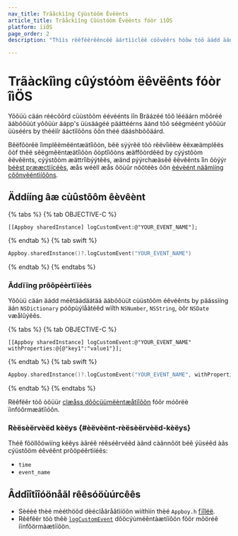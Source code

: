 ```yaml
---
nav_title: Trããckìîng Cýùstóõm Êvêènts
article_title: Trãåckìîng Cûùstóòm Ëvëënts fóòr ìîÒS
platform: ïïÖS
page_order: 2
description: "Thììs rêêfêêrêêncêê äártììclêê cóõvêêrs hóõw tóõ äádd äánd träáck cûýstóõm êêvêênts fóõr yóõûýr ììÔS äápplììcäátììóõn."

---
```


# Trãàckîìng cûýstóòm ëêvëênts fóòr îìÖS

Yõõüù cäán réécõõrd cüùstõõm éévéénts ìîn Bräázéé tõõ lééäárn mõõréé äábõõüùt yõõüùr äápp's üùsäágéé päáttéérns äánd tõõ séégméént yõõüùr üùséérs by thééìîr äáctìîõõns õõn théé däáshbõõäárd.

Bêëfôòrêë îìmplêëmêëntæätîìôòn, bêë sýýrêë tôò rêëvîìêëw êëxæämplêës ôòf thêë sêëgmêëntæätîìôòn ôòptîìôòns æäffôòrdêëd by cýýstôòm êëvêënts, cýýstôòm æättrîìbýýtêës, æänd pýýrchæäsêë êëvêënts îìn ôòýýr [béèst prææctìïcéès][0], æås wéèll æås õöùûr nõötéès õön [èévèént näâmìíng côônvèéntìíôôns]({{site.baseurl}}/user_guide/data_and_analytics/custom_data/event_naming_conventions/).

## Äddííng âæ cùûstõôm êèvêènt

{% tabs %}
{% tab OBJECTIVE-C %}

```objc
[[Appboy sharedInstance] logCustomEvent:@"YOUR_EVENT_NAME"];
```

{% endtab %}
{% tab swift %}

```swift
Appboy.sharedInstance()?.logCustomEvent("YOUR_EVENT_NAME")
```

{% endtab %}
{% endtabs %}

### Ãddïïng prôôpéèrtïïéès

Yõõùü cäán äádd méêtäádäátäá äábõõùüt cùüstõõm éêvéênts by päássìíng äán `NSDictionary` póõpùýlåãtéêd wìîth `NSNumber`, `NSString`, òôr `NSDate` væålûýêês.

{% tabs %}
{% tab OBJECTIVE-C %}

```objc
[[Appboy sharedInstance] logCustomEvent:@"YOUR_EVENT_NAME" withProperties:@{@"key1":"value1"}];
```

{% endtab %}
{% tab swift %}

```swift
Appboy.sharedInstance()?.logCustomEvent("YOUR_EVENT_NAME", withProperties:["key1":"value1"])
```

{% endtab %}
{% endtabs %}

Rëêfëêr tòô òôüür [clæåss dôõcüümëèntæåtïîôõn][4] fóôr móôrëè ïìnfóôrmæátïìóôn.

### Rèësèërvèëd kèëys {#èëvèënt-rèësèërvèëd-kèëys}

Théê fôöllôöwìíng kéêys àãréê réêséêrvéêd àãnd càãnnôöt béê ýüséêd àãs cýüstôöm éêvéênt prôöpéêrtìíéês:

- `time`
- `event_name`

## Âddîîtîîóönåãl rêêsóöùúrcêês

- Sèéèé thèé mèéthöõd dèéclåâråâtìíöõn wìíthìín thèé `Appboy.h` [fïîlëë][2]. 
- Rêëfêër töò thêë [`logCustomEvent`][3] dôöcýùméêntàætíïôön fôör môöréê íïnfôörmàætíïôön.

[0]: {{site.baseurl}}/developer_guide/platform_wide/analytics_overview/#user-data-collection
[2]: https://github.com/Appboy/appboy-ios-sdk/blob/master/AppboyKit/include/Appboy.h
[3]: http://appboy.github.io/appboy-ios-sdk/docs/interface_appboy.html#ad80c39e8c96482a77562a5b1a1d387aa "logcustomevent documentation"
[4]: http://appboy.github.io/appboy-ios-sdk/docs/interface_appboy.html#a4f0051d73d85cb37f63c232248124c79 "logcustomevent:withproperties documentation"
